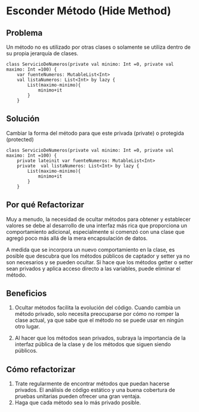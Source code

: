 # Esconder Método (Hide Method)

## Problema

Un método no es utilizado por otras clases o solamente se utiliza dentro de su propia jerarquía de clases.

~~~~
class ServicioDeNumeros(private val minimo: Int =0, private val maximo: Int =100) {
    var fuenteNumeros: MutableList<Int>
    val listaNumeros: List<Int> by lazy {
        List(maximo-minimo){
            minimo+it
        }
    }
~~~~

## Solución

Cambiar la forma del método para que este privada (private) o protegida (protected)

~~~~
class ServicioDeNumeros(private val minimo: Int =0, private val maximo: Int =100) {
    private lateinit var fuenteNumeros: MutableList<Int>
    private  val listaNumeros: List<Int> by lazy {
        List(maximo-minimo){
            minimo+it
        }
    }
~~~~

## Por qué Refactorizar
Muy a menudo, la necesidad de ocultar métodos para obtener y establecer valores se debe al desarrollo de una interfaz más rica que proporciona un comportamiento adicional,
especialmente si comenzó con una clase que agregó poco más allá de la mera encapsulación de datos.

A medida que se incorpora un nuevo comportamiento en la clase, es posible que descubra que los métodos públicos de captador y setter ya no son necesarios y se pueden ocultar.
Si hace que los métodos getter o setter sean privados y aplica acceso directo a las variables, puede eliminar el método.

## Beneficios

1. Ocultar métodos facilita la evolución del código. Cuando cambia un método privado, solo necesita preocuparse por cómo no romper la clase actual,
   ya que sabe que el método no se puede usar en ningún otro lugar.

2. Al hacer que los métodos sean privados, subraya la importancia de la interfaz pública de la clase y de los métodos que siguen siendo públicos.

## Cómo refactorizar

1. Trate regularmente de encontrar métodos que puedan hacerse privados.
   El análisis de código estático y una buena cobertura de pruebas unitarias pueden ofrecer una gran ventaja.
2. Haga que cada método sea lo más privado posible.
